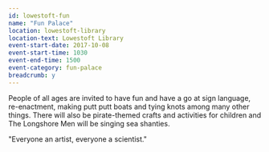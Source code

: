 ```yaml
---
id: lowestoft-fun
name: "Fun Palace"
location: lowestoft-library
location-text: Lowestoft Library
event-start-date: 2017-10-08
event-start-time: 1030
event-end-time: 1500
event-category: fun-palace
breadcrumb: y
---
```


People of all ages are invited to have fun and have a go at sign language, re-enactment, making putt putt boats and tying knots among many other things. There will also be pirate-themed crafts and activities for children and The Longshore Men will be singing sea shanties.

"Everyone an artist, everyone a scientist."
